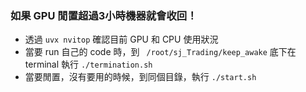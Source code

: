 ### 如果 GPU 閒置超過3小時機器就會收回！
* 透過 `uvx nvitop` 確認目前 GPU 和 CPU 使用狀況
* 當要 run 自己的 code 時，到 ` /root/sj_Trading/keep_awake` 底下在 terminal 執行 `./termination.sh`
* 當要閒置，沒有要用的時候，到同個目錄，執行 `./start.sh`
